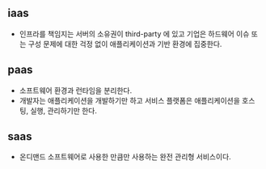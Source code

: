 ## iaas
- 인프라를 책임지는 서버의 소유권이 third-party 에 있고 기업은 하드웨어 이슈 또는 구성 문제에 대한 걱정 없이 애플리케이션과 기반 환경에 집중한다.

## paas
- 소프트웨어 환경과 런타임을 분리한다.
- 개발자는 애플리케이션을 개발하기만 하고 서비스 플랫폼은 애플리케이션을 호스팅, 실행, 관리하기만 한다.

## saas
- 온디맨드 소프트웨어로 사용한 만큼만 사용하는 완전 관리형 서비스이다.
